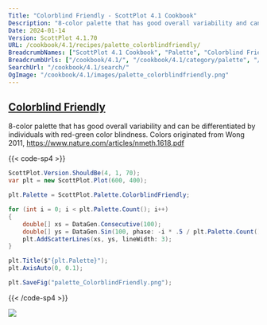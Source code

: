 ```yaml
---
Title: "Colorblind Friendly - ScottPlot 4.1 Cookbook"
Description: "8-color palette that has good overall variability and can be differentiated by individuals with red-green color blindness. Colors originated from Wong 2011, https://www.nature.com/articles/nmeth.1618.pdf"
Date: 2024-01-14
Version: ScottPlot 4.1.70
URL: /cookbook/4.1/recipes/palette_colorblindfriendly/
BreadcrumbNames: ["ScottPlot 4.1 Cookbook", "Palette", "Colorblind Friendly"]
BreadcrumbUrls: ["/cookbook/4.1/", "/cookbook/4.1/category/palette", "/cookbook/4.1/recipes/palette_colorblindfriendly/"]
SearchUrl: "/cookbook/4.1/search/"
OgImage: "/cookbook/4.1/images/palette_colorblindfriendly.png"
---
```


<h2><a id='colorblind-friendly' href='/cookbook/4.1/recipes/palette_colorblindfriendly/'>Colorblind Friendly</a></h2>

8-color palette that has good overall variability and can be differentiated by individuals with red-green color blindness. Colors originated from Wong 2011, https://www.nature.com/articles/nmeth.1618.pdf

{{< code-sp4 >}}

```cs
ScottPlot.Version.ShouldBe(4, 1, 70);
var plt = new ScottPlot.Plot(600, 400);

plt.Palette = ScottPlot.Palette.ColorblindFriendly;

for (int i = 0; i < plt.Palette.Count(); i++)
{
    double[] xs = DataGen.Consecutive(100);
    double[] ys = DataGen.Sin(100, phase: -i * .5 / plt.Palette.Count());
    plt.AddScatterLines(xs, ys, lineWidth: 3);
}

plt.Title($"{plt.Palette}");
plt.AxisAuto(0, 0.1);

plt.SaveFig("palette_ColorblindFriendly.png");
```

{{< /code-sp4 >}}

<img src='../../images/palette_colorblindfriendly.png' class='d-block mx-auto my-5' />


